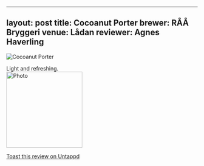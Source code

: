 
---
layout: post
title:  Cocoanut Porter
brewer: RÅÅ Bryggeri
venue: Lådan
reviewer: Agnes Haverling
---

![Cocoanut Porter](https://assets.untappd.com/photos/2019_01_19/e1e014f1b08e2b5411c2d05a103832da_200x200.jpeg)

Light and refreshing.
						  <br />
						  <img height="200" width="200" src="https://assets.untappd.com/photos/2019_01_19/e1e014f1b08e2b5411c2d05a103832da_200x200.jpeg" alt="Photo">         
						
[Toast this review on Untappd](https://untappd.com/user/StoutEmpire/checkin/702538274)
